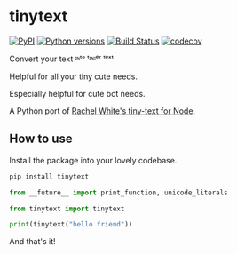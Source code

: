 tinytext
========

[![PyPI](https://img.shields.io/pypi/v/tinytext.svg)](https://pypi.org/project/tinytext)
[![Python versions](https://img.shields.io/pypi/pyversions/tinytext.svg)](https://pypi.org/project/tinytext)
[![Build Status](https://travis-ci.org/hugovk/tinytext.svg?branch=master)](https://travis-ci.org/hugovk/tinytext)
[![codecov](https://codecov.io/gh/hugovk/tinytext/branch/master/graph/badge.svg)](https://codecov.io/gh/hugovk/tinytext)

Convert your text ᶦᶰᵗᵒ ᵗᶦᶰᶦᵉʳ ᵗᵉˣᵗ

Helpful for all your tiny cute needs.

Especially helpful for cute bot needs.

A Python port of [Rachel White's tiny-text for Node](https://github.com/rachelnicole/tiny-text).

How to use
----------

Install the package into your lovely codebase.

```bash
pip install tinytext
```

```python
from __future__ import print_function, unicode_literals

from tinytext import tinytext

print(tinytext("hello friend"))
```

And that's it!
